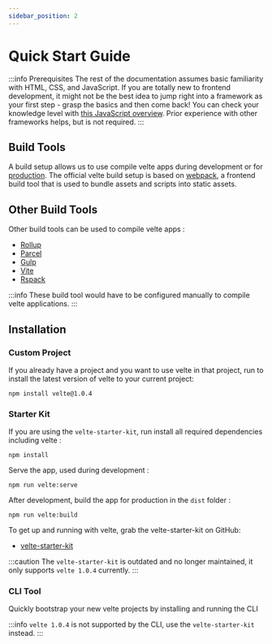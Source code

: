 ```yaml
---
sidebar_position: 2
---
```


# Quick Start Guide

:::info Prerequisites
The rest of the documentation assumes basic familiarity with HTML, CSS, and JavaScript. If you are totally new to frontend development, it might not be the best idea to jump right into a framework as your first step - grasp the basics and then come back! You can check your knowledge level with [this JavaScript overview](https://developer.mozilla.org/en-US/docs/Web/JavaScript/Language_overview). Prior experience with other frameworks helps, but is not required.
:::

## Build Tools

A build setup allows us to use compile velte apps during development or for [production](/best-practice/deployment). The official velte build setup is based on [webpack](https://webpack.js.org/), a frontend build tool that is used to bundle assets and scripts into static assets.

## Other Build Tools

Other build tools can be used to compile velte apps :
* [Rollup](https://rollupjs.org/)
* [Parcel](https://parceljs.org/)
* [Gulp](https://gulpjs.com/)
* [Vite](https://vitejs.dev/)
* [Rspack](https://rspack.dev/)

:::info
These build tool would have to be configured manually to compile velte applications. 
:::

## Installation

### Custom Project
If you already have a project and you want to use velte in that project, run to install the latest version of velte to your current project:

```shell
npm install velte@1.0.4
```

### Starter Kit
If you are using the `velte-starter-kit`, run install all required dependencies including velte :

```shell
npm install
```

Serve the app, used during development :

```shell
npm run velte:serve
```

After development, build the app for production in the `dist` folder :

```shell
npm run velte:build
```

To get up and running with velte, grab the velte-starter-kit on GitHub:

* [velte-starter-kit](https://github.com/RoDDy18/velte-starter-kit)

:::caution
The `velte-starter-kit` is outdated and no longer maintained, it only supports `velte 1.0.4` currently. 
:::

### CLI Tool
Quickly bootstrap your new velte projects by installing and running the CLI

:::info
`velte 1.0.4` is not supported by the CLI, use the `velte-starter-kit` instead.
:::
